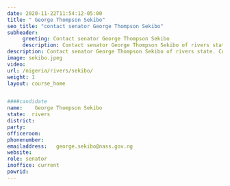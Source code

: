 ```yaml
---
date: 2020-11-22T11:54:12-05:00
title: " George Thompson Sekibo"
seo_title: "contact senator George Thompson Sekibo"
subheader:
     greeting: Contact senator George Thompson Sekibo 
     description: Contact senator George Thompson Sekibo of rivers state. Contact information for senator George Thompson Sekibo includes email address, phone number, and mailing address.
description: Contact senator George Thompson Sekibo of rivers state. Contact information for senator George Thompson Sekibo includes email address, phone number, and mailing address.
image: sekibo.jpeg
video: 
url: /nigeria/rivers/sekibo/
weight: 1
layout: course_home


####candidate
name:	 George Thompson Sekibo
state:	rivers
district: 
party:	
officeroom:	
phonenumber:
emailaddress:	george.sekibo@nass.gov.ng
website:	
role: senator
inoffice: current
powrid: 
---
```


